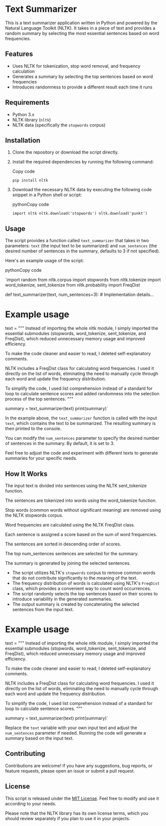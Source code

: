 # Text Summarizer

This is a text summarizer application written in Python and powered by the Natural Language Toolkit (NLTK). It takes in a piece of text and provides a random summary by selecting the most essential sentences based on word frequencies.

## Features

- Uses NLTK for tokenization, stop word removal, and frequency calculation
- Generates a summary by selecting the top sentences based on word frequencies
- Introduces randomness to provide a different result each time it runs


## Requirements

-   Python 3.x
-   NLTK library (`nltk`)
-   NLTK data (specifically the `stopwords` corpus)
## Installation

1.  Clone the repository or download the script directly.
2.  Install the required dependencies by running the following command:
    
    Copy code
    
    `pip install nltk` 
    
3.  Download the necessary NLTK data by executing the following code snippet in a Python shell or script:
    
    pythonCopy code
    
    `import nltk
    nltk.download('stopwords')
    nltk.download('punkt')` 
    

## Usage

The script provides a function called `text_summarizer` that takes in two parameters: `text` (the input text to be summarized) and `num_sentences` (the desired number of sentences in the summary, defaults to 3 if not specified).

Here's an example usage of the script:

pythonCopy code

`import random
from nltk.corpus import stopwords
from nltk.tokenize import word_tokenize, sent_tokenize
from nltk.probability import FreqDist

def text_summarizer(text, num_sentences=3):
    # Implementation details...

# Example usage

text = """
Instead of importing the whole nltk module, I simply imported the essential submodules (stopwords, word_tokenize, sent_tokenize, and FreqDist), which reduced unnecessary memory usage and improved efficiency.

To make the code cleaner and easier to read, I deleted self-explanatory comments.

NLTK includes a FreqDist class for calculating word frequencies. I used it directly on the list of words, eliminating the need to manually cycle through each word and update the frequency distribution.

To simplify the code, I used list comprehension instead of a standard for loop to calculate sentence scores and added randomness into the selection process of the top sentences.
"""

summary = text_summarizer(text)
print(summary)` 

In the example above, the `text_summarizer` function is called with the input `text`, which contains the text to be summarized. The resulting summary is then printed to the console.

You can modify the `num_sentences` parameter to specify the desired number of sentences in the summary. By default, it is set to 3.

Feel free to adjust the code and experiment with different texts to generate summaries for your specific needs.
## How It Works

The input text is divided into sentences using the NLTK sent_tokenize function.

The sentences are tokenized into words using the word_tokenize function.

Stop words (common words without significant meaning) are removed using the NLTK stopwords corpus.

Word frequencies are calculated using the NLTK FreqDist class.

Each sentence is assigned a score based on the sum of word frequencies.

The sentences are sorted in descending order of scores.

The top num_sentences sentences are selected for the summary.

The summary is generated by joining the selected sentences.


-   The script utilizes NLTK's `stopwords` corpus to remove common words that do not contribute significantly to the meaning of the text.
-   The frequency distribution of words is calculated using NLTK's `FreqDist` class, which provides a convenient way to count word occurrences.
-   The script randomly selects the top sentences based on their scores to introduce variability in the generated summaries.
-   The output summary is created by concatenating the selected sentences from the input text.

# Example usage

text = """
Instead of importing the whole nltk module, I simply imported the essential submodules (stopwords, word_tokenize, sent_tokenize, and FreqDist), which reduced unnecessary memory usage and improved efficiency.

To make the code cleaner and easier to read, I deleted self-explanatory comments.

NLTK includes a FreqDist class for calculating word frequencies. I used it directly on the list of words, eliminating the need to manually cycle through each word and update the frequency distribution.

To simplify the code, I used list comprehension instead of a standard for loop to calculate sentence scores.
"""

summary = text_summarizer(text)
print(summary)` 

Replace the `text` variable with your own input text and adjust the `num_sentences` parameter if needed. Running the code will generate a summary based on the input text.

## Contributing
Contributions are welcome! If you have any suggestions, bug reports, or feature requests, please open an issue or submit a pull request.

## License
This script is released under the [MIT License](https://chat.openai.com/LICENSE). Feel free to modify and use it according to your needs.

Please note that the NLTK library has its own license terms, which you should review separately if you plan to use it in your projects.